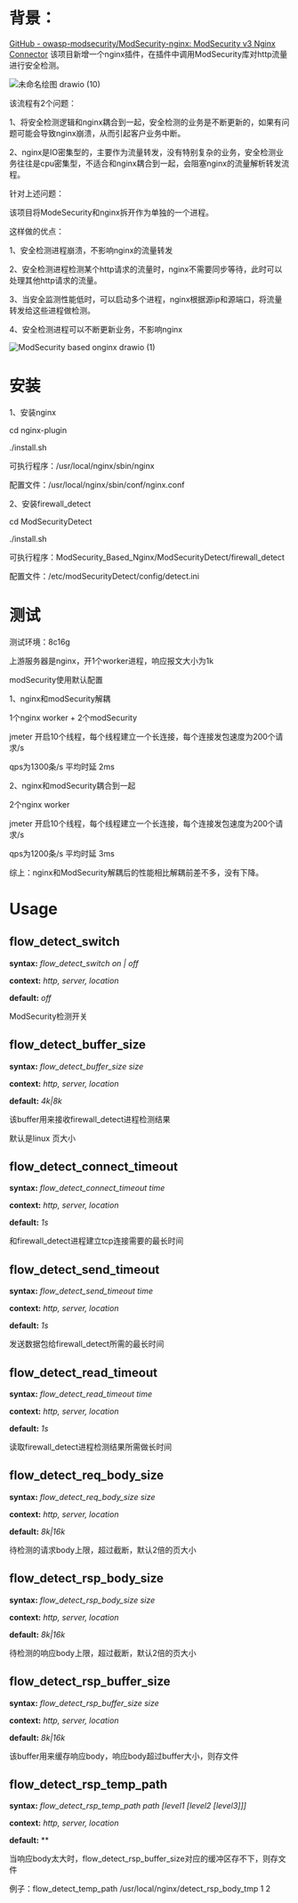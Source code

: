 # 背景：

[GitHub - owasp-modsecurity/ModSecurity-nginx: ModSecurity v3 Nginx Connector](https://github.com/owasp-modsecurity/ModSecurity-nginx)  该项目新增一个nginx插件，在插件中调用ModSecurity库对http流量进行安全检测。

![未命名绘图 drawio (10)](https://github.com/user-attachments/assets/e1611bc2-77bd-4091-975b-2203dc3b1cbe)

该流程有2个问题：

1、将安全检测逻辑和nginx耦合到一起，安全检测的业务是不断更新的，如果有问题可能会导致nginx崩溃，从而引起客户业务中断。

2、nginx是IO密集型的，主要作为流量转发，没有特别复杂的业务，安全检测业务往往是cpu密集型，不适合和nginx耦合到一起，会阻塞nginx的流量解析转发流程。

针对上述问题：

该项目将ModeSecurity和nginx拆开作为单独的一个进程。

这样做的优点：

1、安全检测进程崩溃，不影响nginx的流量转发

2、安全检测进程检测某个http请求的流量时，nginx不需要同步等待，此时可以处理其他http请求的流量。

3、当安全监测性能低时，可以启动多个进程，nginx根据源ip和源端口，将流量转发给这些进程做检测。

4、安全检测进程可以不断更新业务，不影响nginx

![ModSecurity based onginx drawio (1)](https://github.com/user-attachments/assets/a97969b2-8c64-44f5-9c52-f669bdc22b75)

# 安装

1、安装nginx

cd nginx-plugin

./install.sh

可执行程序：/usr/local/nginx/sbin/nginx

配置文件：/usr/local/nginx/sbin/conf/nginx.conf

2、安装firewall_detect

cd ModSecurityDetect

./install.sh

可执行程序：ModSecurity_Based_Nginx/ModSecurityDetect/firewall_detect

配置文件：/etc/modSecurityDetect/config/detect.ini

# 测试

测试环境：8c16g

上游服务器是nginx，开1个worker进程，响应报文大小为1k

modSecurity使用默认配置

1、nginx和modSecurity解耦

1个nginx worker + 2个modSecurity

jmeter 开启10个线程，每个线程建立一个长连接，每个连接发包速度为200个请求/s

qps为1300条/s  平均时延 2ms

2、nginx和modSecurity耦合到一起

2个nginx worker

jmeter 开启10个线程，每个线程建立一个长连接，每个连接发包速度为200个请求/s

qps为1200条/s  平均时延 3ms

综上：nginx和ModSecurity解耦后的性能相比解耦前差不多，没有下降。

# Usage

flow_detect_switch
-----------
**syntax:** *flow_detect_switch on | off*

**context:** *http, server, location*

**default:** *off*

ModSecurity检测开关

flow_detect_buffer_size
-----------
**syntax:** *flow_detect_buffer_size size*

**context:** *http, server, location*

**default:** *4k|8k*

该buffer用来接收firewall_detect进程检测结果

默认是linux 页大小

flow_detect_connect_timeout
-----------
**syntax:** *flow_detect_connect_timeout time*

**context:** *http, server, location*

**default:** *1s*

和firewall_detect进程建立tcp连接需要的最长时间

flow_detect_send_timeout
-----------
**syntax:** *flow_detect_send_timeout time*

**context:** *http, server, location*

**default:** *1s*

发送数据包给firewall_detect所需的最长时间

flow_detect_read_timeout
-----------
**syntax:** *flow_detect_read_timeout time*

**context:** *http, server, location*

**default:** *1s*

读取firewall_detect进程检测结果所需做长时间

flow_detect_req_body_size
-----------
**syntax:** *flow_detect_req_body_size size*

**context:** *http, server, location*

**default:** *8k|16k*

待检测的请求body上限，超过截断，默认2倍的页大小

flow_detect_rsp_body_size
-----------
**syntax:** *flow_detect_rsp_body_size size*

**context:** *http, server, location*

**default:** *8k|16k*

待检测的响应body上限，超过截断，默认2倍的页大小

flow_detect_rsp_buffer_size
-----------
**syntax:** *flow_detect_rsp_buffer_size size*

**context:** *http, server, location*

**default:** *8k|16k*

该buffer用来缓存响应body，响应body超过buffer大小，则存文件

flow_detect_rsp_temp_path
-----------
**syntax:** *flow_detect_rsp_temp_path path [level1 [level2 [level3]]]*

**context:** *http, server, location*

**default:** **

当响应body太大时，flow_detect_rsp_buffer_size对应的缓冲区存不下，则存文件

例子：flow_detect_temp_path /usr/local/nginx/detect_rsp_body_tmp 1 2






